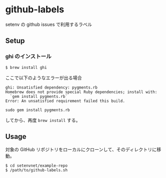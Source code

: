 # github-labels
setenv の github issues で利用するラベル


## Setup

### ghi のインストール

```sh-session
$ brew install ghi
```

ここで以下のようなエラーが出る場合

```
ghi: Unsatisfied dependency: pygments.rb
Homebrew does not provide special Ruby dependencies; install with:
  `gem install pygments.rb`
Error: An unsatisfied requirement failed this build.
```


```sh-session
sudo gem install pygments.rb
```

してから、再度 `brew install` する。

## Usage

対象の GitHub リポジトリをローカルにクローンして、そのディレクトリに移動。

```
$ cd setenvnet/example-repo
$ /path/to/github-labels.sh
```


